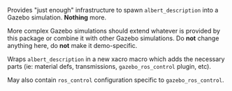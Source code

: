 Provides "just enough" infrastructure to spawn `albert_description` into a Gazebo simulation. **Nothing** more.

More complex Gazebo simulations should extend whatever is provided by this package or combine it with other Gazebo simulations. Do **not** change anything here, do **not** make it demo-specific.

Wraps `albert_description` in a new xacro macro which adds the necessary parts (ie: material defs, transmissions, `gazebo_ros_control` plugin, etc).

May also contain `ros_control` configuration specific to `gazebo_ros_control`.

